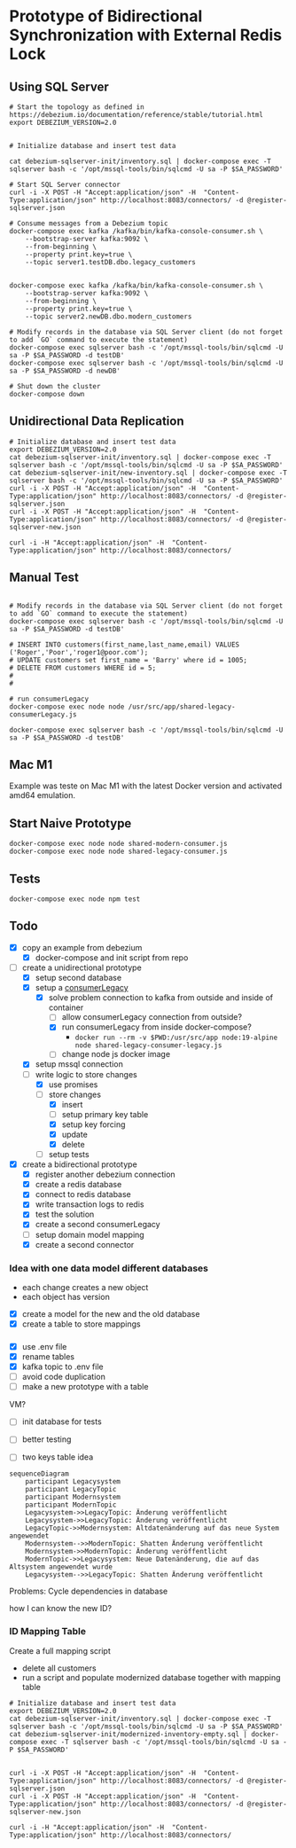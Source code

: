 # Prototype of Bidirectional Synchronization with External Redis Lock

## Using SQL Server

```shell
# Start the topology as defined in https://debezium.io/documentation/reference/stable/tutorial.html
export DEBEZIUM_VERSION=2.0


# Initialize database and insert test data

cat debezium-sqlserver-init/inventory.sql | docker-compose exec -T sqlserver bash -c '/opt/mssql-tools/bin/sqlcmd -U sa -P $SA_PASSWORD'

# Start SQL Server connector
curl -i -X POST -H "Accept:application/json" -H  "Content-Type:application/json" http://localhost:8083/connectors/ -d @register-sqlserver.json

# Consume messages from a Debezium topic
docker-compose exec kafka /kafka/bin/kafka-console-consumer.sh \
    --bootstrap-server kafka:9092 \
    --from-beginning \
    --property print.key=true \
    --topic server1.testDB.dbo.legacy_customers
    
    
docker-compose exec kafka /kafka/bin/kafka-console-consumer.sh \
    --bootstrap-server kafka:9092 \
    --from-beginning \
    --property print.key=true \
    --topic server2.newDB.dbo.modern_customers

# Modify records in the database via SQL Server client (do not forget to add `GO` command to execute the statement)
docker-compose exec sqlserver bash -c '/opt/mssql-tools/bin/sqlcmd -U sa -P $SA_PASSWORD -d testDB'
docker-compose exec sqlserver bash -c '/opt/mssql-tools/bin/sqlcmd -U sa -P $SA_PASSWORD -d newDB'

# Shut down the cluster
docker-compose down
```

## Unidirectional Data Replication

````shell
# Initialize database and insert test data
export DEBEZIUM_VERSION=2.0
cat debezium-sqlserver-init/inventory.sql | docker-compose exec -T sqlserver bash -c '/opt/mssql-tools/bin/sqlcmd -U sa -P $SA_PASSWORD'
cat debezium-sqlserver-init/new-inventory.sql | docker-compose exec -T sqlserver bash -c '/opt/mssql-tools/bin/sqlcmd -U sa -P $SA_PASSWORD'
curl -i -X POST -H "Accept:application/json" -H  "Content-Type:application/json" http://localhost:8083/connectors/ -d @register-sqlserver.json
curl -i -X POST -H "Accept:application/json" -H  "Content-Type:application/json" http://localhost:8083/connectors/ -d @register-sqlserver-new.json

curl -i -H "Accept:application/json" -H  "Content-Type:application/json" http://localhost:8083/connectors/

````

## Manual Test 

```shell

# Modify records in the database via SQL Server client (do not forget to add `GO` command to execute the statement)
docker-compose exec sqlserver bash -c '/opt/mssql-tools/bin/sqlcmd -U sa -P $SA_PASSWORD -d testDB'

# INSERT INTO customers(first_name,last_name,email) VALUES ('Roger','Poor','roger1@poor.com');
# UPDATE customers set first_name = 'Barry' where id = 1005;
# DELETE FROM customers WHERE id = 5;
#
#

# run consumerLegacy
docker-compose exec node node /usr/src/app/shared-legacy-consumerLegacy.js

docker-compose exec sqlserver bash -c '/opt/mssql-tools/bin/sqlcmd -U sa -P $SA_PASSWORD -d testDB'

```

## Mac M1

Example was teste on Mac M1 with the latest Docker version and activated amd64 emulation. 

## Start Naive Prototype

````shell
docker-compose exec node node shared-modern-consumer.js
docker-compose exec node node shared-legacy-consumer.js
````

## Tests

````shell
docker-compose exec node npm test 
````



## Todo

- [x] copy an example from debezium
  - [x] docker-compose and init script from repo 
- [ ] create a unidirectional prototype
  - [x] setup second database
  - [x] setup a [consumerLegacy](https://www.sohamkamani.com/nodejs/working-with-kafka/?utm_content=cmp-true)
    - [x] solve problem connection to kafka from outside and inside of container 
      - [ ] allow consumerLegacy connection from outside?
      - [x] run consumerLegacy from inside docker-compose?
        - `docker run --rm -v $PWD:/usr/src/app node:19-alpine node shared-legacy-consumer-legacy.js` 
      - [ ] change node js docker image 
  - [x] setup mssql connection
  - [ ] write logic to store changes
    - [x] use promises
    - [ ] store changes
      - [x] insert
      - [ ] setup primary key table
      - [x] setup key forcing
      - [x] update
      - [x] delete
    - [ ] setup tests
- [x] create a bidirectional prototype
  - [x] register another debezium connection 
  - [x] create a redis database
  - [x] connect to redis database
  - [x] write transaction logs to redis
  - [x] test the solution
  - [x] create a second consumerLegacy
  - [ ] setup domain model mapping
  - [x] create a second connector

### Idea with one data model different databases

- each change creates a new object
- each object has version

- [x] create a model for the new and the old database
- [x] create a table to store mappings

### 
 - [x] use .env file
 - [x] rename tables
 - [x] kafka topic to .env file
 - [ ] avoid code duplication
 - [ ] make a new prototype with a table

VM?
 - [ ] init database for tests

 - [ ] better testing
 - [ ] two keys table idea

`````mermaid
sequenceDiagram
    participant Legacysystem
    participant LegacyTopic 
    participant Modernsystem
    participant ModernTopic
    Legacysystem->>LegacyTopic: Änderung veröffentlicht
    Legacysystem->>LegacyTopic: Änderung veröffentlicht
    LegacyTopic->>Modernsystem: Altdatenänderung auf das neue System angewendet
    Modernsystem-->>ModernTopic: Shatten Änderung veröffentlicht
    Modernsystem->>ModernTopic: Änderung veröffentlicht
    ModernTopic->>Legacysystem: Neue Datenänderung, die auf das Altsystem angewendet wurde
    Legacysystem-->>LegacyTopic: Shatten Änderung veröffentlicht
`````


Problems:
Cycle dependencies in database

how I can know the new ID?

### ID Mapping Table

Create a full mapping script

- delete all customers
- run a script and populate modernized database together with mapping table

````shell
# Initialize database and insert test data
export DEBEZIUM_VERSION=2.0
cat debezium-sqlserver-init/inventory.sql | docker-compose exec -T sqlserver bash -c '/opt/mssql-tools/bin/sqlcmd -U sa -P $SA_PASSWORD'
cat debezium-sqlserver-init/modernized-inventory-empty.sql | docker-compose exec -T sqlserver bash -c '/opt/mssql-tools/bin/sqlcmd -U sa -P $SA_PASSWORD'


curl -i -X POST -H "Accept:application/json" -H  "Content-Type:application/json" http://localhost:8083/connectors/ -d @register-sqlserver.json
curl -i -X POST -H "Accept:application/json" -H  "Content-Type:application/json" http://localhost:8083/connectors/ -d @register-sqlserver-new.json

curl -i -H "Accept:application/json" -H  "Content-Type:application/json" http://localhost:8083/connectors/

````
